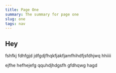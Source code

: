 ```yaml
---
title: Page One
summary: The summary for page one
slug: one
tags: nav
---
```

## Hey

fshfkj fdhfgjd jdfgdjfhqkfjakfjamfhihdfjsfdhjwq hhiiii

ejfhe hefhejefg qquhdjhdgsfh  gfdhqwg hagd
